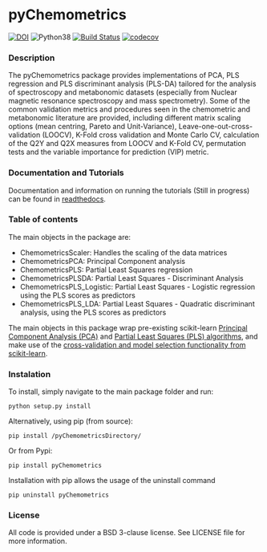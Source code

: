 # pyChemometrics

[![DOI](https://zenodo.org/badge/61749327.svg)](https://zenodo.org/badge/latestdoi/61749327) ![Python38](https://img.shields.io/badge/python-3.8-blue.svg) [![Build Status](https://travis-ci.org/Gscorreia89/pyChemometrics.svg?branch=master)](https://travis-ci.org/Gscorreia89/pyChemometrics) [![codecov](https://codecov.io/gh/gscorreia89/pyChemometrics/branch/master/graph/badge.svg)](https://codecov.io/gh/gscorreia89/pyChemometrics)

### Description
The pyChemometrics package provides implementations of PCA, PLS regression and PLS discriminant 
analysis (PLS-DA) tailored for the analysis of spectroscopy and metabonomic datasets
(especially from Nuclear magnetic resonance spectroscopy and mass spectrometry). 
Some of the common validation metrics and procedures seen in the chemometric and metabonomic literature 
are provided, including different matrix scaling options (mean centring, Pareto and Unit-Variance), 
Leave-one-out-cross-validation (LOOCV), K-Fold cross validation and Monte Carlo CV, calculation of the 
Q2Y and Q2X measures from LOOCV and K-Fold CV, permutation tests and the variable importance for prediction 
(VIP) metric. 

### Documentation and Tutorials
Documentation and information on running the tutorials (Still in progress) can be found in [readthedocs](http://pychemometrics.readthedocs.io/en/stable/).

### Table of contents
The main objects in the package are:

 - ChemometricsScaler: Handles the scaling of the data matrices
 - ChemometricsPCA: Principal Component analysis
 - ChemometricsPLS: Partial Least Squares regression
 - ChemometricsPLSDA: Partial Least Squares - Discriminant Analysis
 - ChemometricsPLS_Logistic: Partial Least Squares - Logistic regression using the PLS scores as predictors
 - ChemometricsPLS_LDA: Partial Least Squares - Quadratic discriminant analysis, using the PLS scores as predictors
 
The main objects in this package wrap pre-existing scikit-learn [Principal Component Analysis 
(PCA)](http://scikit-learn.org/stable/modules/generated/sklearn.decomposition.PCA.html) 
and [Partial Least Squares (PLS) algorithms](http://scikit-learn.org/stable/modules/generated/sklearn.cross_decomposition.PLSRegression.html), 
and make use of the [cross-validation and model selection functionality from scikit-learn](http://scikit-learn.org/stable/modules/cross_validation.html#cross-validation).

### Instalation
To install, simply navigate to the main package folder and run:

    python setup.py install

Alternatively, using pip (from source):

    pip install /pyChemometricsDirectory/

Or from Pypi:

    pip install pyChemometrics


Installation with pip allows the usage of the uninstall command

    pip uninstall pyChemometrics
    
### License
All code is provided under a BSD 3-clause license. See LICENSE file for more information.
